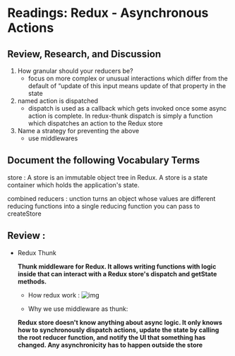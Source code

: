 # Readings: Redux - Asynchronous Actions

## Review, Research, and Discussion
1. How granular should your reducers be?
    -  focus on more complex or unusual interactions which differ from the default of “update of this input means update of that property in the state
3. named action is dispatched
    -  dispatch is used as a callback which gets invoked once some async action is complete. In redux-thunk dispatch is simply a function which dispatches an action to the Redux store
4. Name a strategy for preventing the above
   - use middlewares
## Document the following Vocabulary Terms
store
:  A store is an immutable object tree in Redux. A store is a state container which holds the application's state.

combined reducers
:  unction turns an object whose values are different reducing functions into a single reducing function you can pass to createStore

## Review :
- Redux Thunk

    **Thunk middleware for Redux. It allows writing functions with logic inside that can interact with a Redux store's dispatch and getState methods.**

   - How redux work : ![img](https://d33wubrfki0l68.cloudfront.net/08d01ed85246d3ece01963408572f3f6dfb49d41/4bc12/assets/images/reduxasyncdataflowdiagram-d97ff38a0f4da0f327163170ccc13e80.gif) 


   - Why we use middleware as thunk:
   
   **Redux store doesn't know anything about async logic. It only knows how to synchronously dispatch actions, update the state by calling the root reducer function, and notify the UI that something has changed. Any asynchronicity has to happen outside the store**